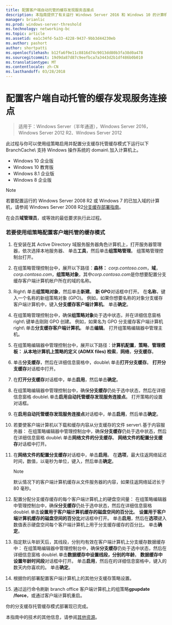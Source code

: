 ```yaml
---
title: 配置客户端自动托管的缓存发现服务连接点
description: 本指南提供了有关运行 Windows Server 2016 和 Windows 10 的计算机上托管的缓存型部署分支缓存的说明进行操作
manager: brianlic
ms.prod: windows-server-threshold
ms.technology: networking-bc
ms.topic: article
ms.assetid: ea1c34fd-5a33-4228-9437-9bb3d44230eb
ms.author: pashort
author: shortpatti
ms.openlocfilehash: b12fa6f9e11c8816d74c9013dd80b3fa38d0a478
ms.sourcegitcommit: 19d9da87d87c9eefbca7a3443d2b1df486b0b010
ms.translationtype: MT
ms.contentlocale: zh-CN
ms.lasthandoff: 03/28/2018
---
```

#  <a name="configure-client-automatic-hosted-cache-discovery-by-service-connection-point"></a>配置客户端自动托管的缓存发现服务连接点

>适用于：Windows Server（半年通道），Windows Server 2016，Windows Server 2012 R2、Windows Server 2012

此过程与你可以使用组策略启用并配置分支缓存托管缓存模式下运行以下 BranchCache\ 支持 Windows 操作系统的 domain\ 加入计算机上。

- Windows 10 企业版
- Windows 10 教育版
- Windows 8.1 企业版
- Windows 8 企业版

> [!NOTE]  
> 若要配置运行的 Windows Server 2008 R2 或 Windows 7 的已加入域的计算机，请参阅 Windows Server 2008 R2[分支缓存部署指南](https://technet.microsoft.com/library/ee649232.aspx)。

在会员**域管理员**，或等效的最低要求执行此过程。

### <a name="to-use-group-policy-to-configure-clients-for-hosted-cache-mode"></a>若要使用组策略配置客户端托管的缓存模式

1. 在安装在其 Active Directory 域服务服务器角色计算机上，打开服务器管理器，依次选择本地服务器、 单击**工具**，然后单击**组策略管理**。 组策略管理控制台打开。

2. 在组策略管理控制台中，展开以下路径：**森林：** *corp.contoso.com*，**域**， *corp.contoso.com*，**组策略对象**，其中*corp.contoso.com*是你想要配置分支缓存客户端计算机帐户所在的域的名称。

3. Right\ 单击**组策略对象**，然后单击**新建**。 **新 GPO**对话框中打开。 在**名称**，键入一个名称的新组策略对象 \(GPO\)。 例如，如果你想要名称的对象分支缓存客户端计算机中，键入**分支缓存客户端计算机**。 单击**确定**。

4. 在组策略管理控制台中，确保**组策略对象**处于选中状态，并在详细信息窗格 right\ 键单击刚刚 GPO 创建。 例如，如果名为 GPO 分支缓存客户端计算机 right\ 单击**分支缓存客户端计算机**。 单击**编辑**。 打开组策略编辑器中管理主机。

5. 在组策略编辑器中管理控制台中，展开以下路径：**计算机配置**，**策略**，**管理模板： 从本地计算机上策略的定义 \(ADMX files\) 检索**，**网络**，**分支缓存**。

6. 单击**分支缓存**，然后在详细信息窗格中，double\ 单击**打开分支缓存**。 **打开分支缓存**对话框中打开。
  
7.  在**打开分支缓存**对话框中，单击**启用**，然后单击**确定**。

8. 在组策略编辑器中管理控制台中，确保**分支缓存**仍处于选中状态，然后在详细信息窗格 double\ 单击**启用自动托管缓存发现服务连接点**。 打开策略的设置对话框。

9. 在**启用自动托管缓存发现服务连接点**对话框中，单击**启用**，然后单击**确定**。

10. 若要使客户端计算机以下载和缓存内容从分支缓存的文件 server\ 基于内容服务器： 在组策略编辑器中管理控制台中，确保**分支缓存**仍处于选中状态，然后在详细信息窗格 double\ 单击**网络文件的分支缓存**。 **网络文件的配置分支缓存**对话框中打开。 
11. 在**网络文件的配置分支缓存**对话框中，单击**启用**。 在**选项**，最大往返网络延迟时间，数值，以毫秒为单位，键入，然后单击**确定**。
  
    > [!NOTE]
    > 默认情况下的客户端计算机缓存从文件服务器的内容，如果往返网络延迟长于 80 毫秒。
  
12. 配置分配分支缓存缓存的每个客户端计算机上的硬盘空间量： 在组策略编辑器中管理控制台中，确保**分支缓存**仍处于选中状态，然后在详细信息窗格 double\ 单击**设置用于客户端计算机缓存的磁盘空间的百分比**。 **设置用于客户端计算机缓存的磁盘空间的百分比**对话框中打开。 单击**启用**，然后在**选项**键入数值表示硬盘空间每个客户端计算机上用于分支缓存缓存的百分比。 单击**确定**。

13. 指定默认年龄天后，其线段，分别均有效在客户端计算机上分支缓存数据缓存中： 在组策略编辑器中管理控制台中，确保**分支缓存**仍处于选中状态，然后在详细信息窗格 double\ 单击**数据缓存中设置线段，分别的年龄**。 **数据缓存中设置年龄时间段**对话框中打开。 单击**启用**，然后在的详细信息窗格中，键入的数天内你喜欢的。 单击**确定**。

14. 根据你的部署配置客户端计算机上的其他分支缓存策略设置。

15. 通过运行命令刷新 branch office 客户端计算机上的组策略**gpupdate /force**，或通过客户端计算机重启。

你的分支缓存托管缓存模式部署现已完成。

本指南中的技术的其他信息，请参阅[其他资源](11-Bc-Hcm-additional-resources.md)。